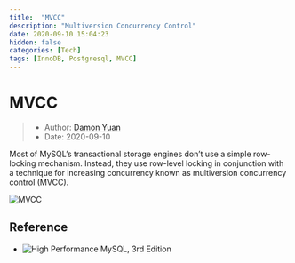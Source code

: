 ```yaml
---
title:  "MVCC"
description: "Multiversion Concurrency Control"
date: 2020-09-10 15:04:23
hidden: false
categories: [Tech]
tags: [InnoDB, Postgresql, MVCC]
---
```


# MVCC

> * Author: [Damon Yuan](https://www.damonyuan.com)
> * Date: 2020-09-10

Most of MySQL’s transactional storage engines don’t use a simple row-locking mechanism. Instead, they use row-level locking in conjunction with a technique for increasing concurrency known as multiversion concurrency control (MVCC). 


![MVCC](mvcc.png "MVCC")

## Reference

- ![High Performance MySQL, 3rd Edition](https://learning.oreilly.com/covers/urn:orm:book:9781449332471/400w/ "High Performance MySQL, 3rd Edition")